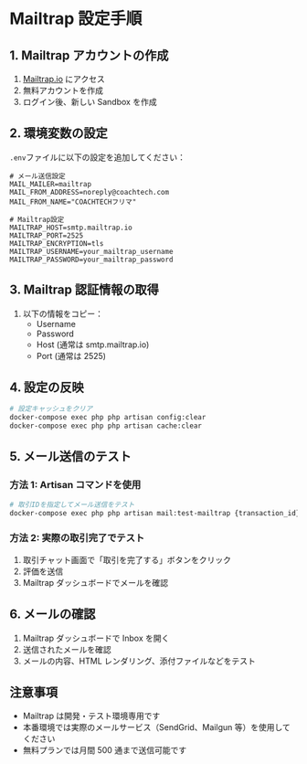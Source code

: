 # Mailtrap 設定手順

## 1. Mailtrap アカウントの作成

1. [Mailtrap.io](https://mailtrap.io) にアクセス
2. 無料アカウントを作成
3. ログイン後、新しい Sandbox を作成

## 2. 環境変数の設定

`.env`ファイルに以下の設定を追加してください：

```env
# メール送信設定
MAIL_MAILER=mailtrap
MAIL_FROM_ADDRESS=noreply@coachtech.com
MAIL_FROM_NAME="COACHTECHフリマ"

# Mailtrap設定
MAILTRAP_HOST=smtp.mailtrap.io
MAILTRAP_PORT=2525
MAILTRAP_ENCRYPTION=tls
MAILTRAP_USERNAME=your_mailtrap_username
MAILTRAP_PASSWORD=your_mailtrap_password
```

## 3. Mailtrap 認証情報の取得

1. 以下の情報をコピー：
    - Username
    - Password
    - Host (通常は smtp.mailtrap.io)
    - Port (通常は 2525)

## 4. 設定の反映

```bash
# 設定キャッシュをクリア
docker-compose exec php php artisan config:clear
docker-compose exec php php artisan cache:clear
```

## 5. メール送信のテスト

### 方法 1: Artisan コマンドを使用

```bash
# 取引IDを指定してメール送信をテスト
docker-compose exec php php artisan mail:test-mailtrap {transaction_id}
```

### 方法 2: 実際の取引完了でテスト

1. 取引チャット画面で「取引を完了する」ボタンをクリック
2. 評価を送信
3. Mailtrap ダッシュボードでメールを確認

## 6. メールの確認

1. Mailtrap ダッシュボードで Inbox を開く
2. 送信されたメールを確認
3. メールの内容、HTML レンダリング、添付ファイルなどをテスト

## 注意事項

-   Mailtrap は開発・テスト環境専用です
-   本番環境では実際のメールサービス（SendGrid、Mailgun 等）を使用してください
-   無料プランでは月間 500 通まで送信可能です



